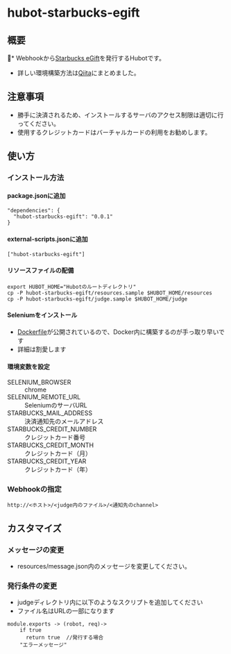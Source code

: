# hubot-starbucks-egift

## 概要
* Webhookから[Starbucks eGift](https://gift.starbucks.co.jp/)を発行するHubotです。
* 詳しい環境構築方法は[Qiita](http://qiita.com/cgetc/items/692d0eb657c74a02a917)にまとめました。

## 注意事項
* 勝手に決済されるため、インストールするサーバのアクセス制限は適切に行ってください。
* 使用するクレジットカードはバーチャルカードの利用をお勧めします。

## 使い方

### インストール方法

#### package.jsonに追加
```
"dependencies": {
  "hubot-starbucks-egift": "0.0.1"
}
```

#### external-scripts.jsonに追加
```
["hubot-starbucks-egift"]
```

#### リソースファイルの配備
```
export HUBOT_HOME="Hubotのルートディレクトリ"
cp -P hubot-starbucks-egift/resources.sample $HUBOT_HOME/resources
cp -P hubot-starbucks-egift/judge.sample $HUBOT_HOME/judge
```

#### Seleniumをインストール
* [Dockerfile](https://github.com/SeleniumHQ/docker-selenium)が公開されているので、Docker内に構築するのが手っ取り早いです
* 詳細は割愛します

#### 環境変数を設定
<dl>
  <dt>SELENIUM_BROWSER</dt>
  <dd>chrome</dd>
  <dt>SELENIUM_REMOTE_URL</dt>
  <dd>SeleniumのサーバURL</dd>
  <dt>STARBUCKS_MAIL_ADDRESS</dt>
  <dd>決済通知先のメールアドレス</dd>
  <dt>STARBUCKS_CREDIT_NUMBER</dt>
  <dd>クレジットカード番号</dd>
  <dt>STARBUCKS_CREDIT_MONTH</dt>
  <dd>クレジットカード（月）</dd>
  <dt>STARBUCKS_CREDIT_YEAR</dt>
  <dd>クレジットカード（年）</dd>
</dl>

### Webhookの指定

```
http://<ホスト>/<judge内のファイル>/<通知先のchannel>
```

## カスタマイズ

### メッセージの変更
* resources/message.json内のメッセージを変更してください。

### 発行条件の変更
* judgeディレクトリ内に以下のようなスクリプトを追加してください
* ファイル名はURLの一部になります
```
module.exports -> (robot, req)->
    if true
      return true  //発行する場合
    "エラーメッセージ"
```
